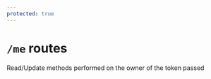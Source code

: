 ```yaml
---
protected: true
---
```

# `/me` routes

Read/Update methods performed on the owner of the token passed